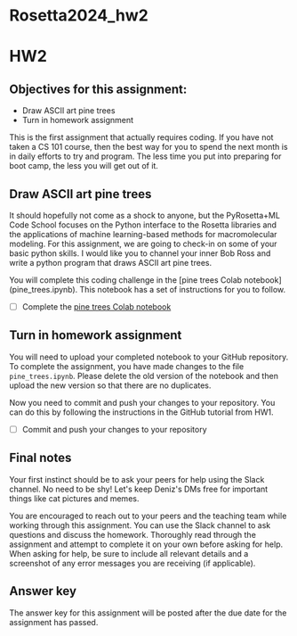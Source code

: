 # Rosetta2024_hw2

# HW2

## Objectives for this assignment:
* Draw ASCII art pine trees
* Turn in homework assignment


This is the first assignment that actually requires coding. If you have not taken a CS 101 course, then the best way for you to spend the next month is in daily efforts to try and program. The less time you put into preparing for boot camp, the less you will get out of it.


## Draw ASCII art pine trees

It should hopefully not come as a shock to anyone, but the PyRosetta+ML Code School focuses on the Python interface to the Rosetta libraries and the applications of machine learning-based methods for macromolecular modeling. For this assignment, we are going to check-in on some of your basic python skills. I would like you to channel your inner Bob Ross and write a python program that draws ASCII art pine trees.

You will complete this coding challenge in the [pine trees Colab notebook] (pine_trees.ipynb). This notebook has a set of instructions for you to follow.

* [ ] Complete the [pine trees Colab notebook](pine_trees.ipynb)

## Turn in homework assignment

You will need to upload your completed notebook to your GitHub repository. To complete the assignment, you have made changes to the file `pine_trees.ipynb`.  Please delete the old version of the notebook and then upload the new version so that there are no duplicates.

Now you need to commit and push your changes to your repository. You can do this by following the instructions in the GitHub tutorial from HW1. 

* [ ] Commit and push your changes to your repository

## Final notes

Your first instinct should be to ask your peers for help using the Slack channel. No need to be shy! Let's keep Deniz's DMs free for important things like cat pictures and memes.

You are encouraged to reach out to your peers and the teaching team while working through this assignment. You can use the Slack channel to ask questions and discuss the homework. Thoroughly read through the assignment and attempt to complete it on your own before asking for help. When asking for help, be sure to include all relevant details and a screenshot of any error messages you are receiving (if applicable). 

## Answer key

The answer key for this assignment will be posted after the due date for the assignment has passed.

